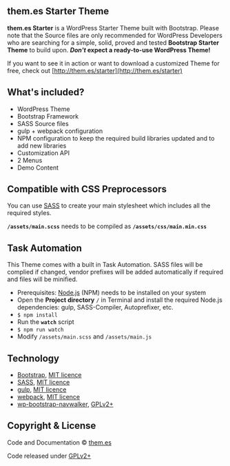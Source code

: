 ## them.es Starter Theme

**them.es Starter** is a WordPress Starter Theme built with Bootstrap. Please note that the Source files are only recommended for WordPress Developers who are searching for a simple, solid, proved and tested **Bootstrap Starter Theme** to build upon. **_Don't_ expect a ready-to-use WordPress Theme!**

If you want to see it in action or want to download a customized Theme for free, check out [http://them.es/starter](http://them.es/starter)


## What's included?
* WordPress Theme
* Bootstrap Framework
* SASS Source files
* gulp + webpack configuration
* NPM configuration to keep the required build libraries updated and to add new libraries
* Customization API
* 2 Menus
* Demo Content


## Compatible with CSS Preprocessors
You can use [SASS](http://sass-lang.com) to create your main stylesheet which includes all the required styles.

**`/assets/main.scss`** needs to be compiled as **`/assets/css/main.min.css`**


## Task Automation
This Theme comes with a built in Task Automation. SASS files will be complied if changed, vendor prefixes will be added automatically if required and files will be minified.

* Prerequisites: [Node.js](https://nodejs.org) (NPM) needs to be installed on your system
* Open the **Project directory** `/` in Terminal and install the required Node.js dependencies: gulp, SASS-Compiler, Autoprefixer, etc.
* `$ npm install`
* Run the **`watch`** script
* `$ npm run watch`
* Modify `/assets/main.scss` and `/assets/main.js`


## Technology

* [Bootstrap](https://github.com/twbs/bootstrap), [MIT licence](https://github.com/twbs/bootstrap/blob/master/LICENSE)
* [SASS](https://github.com/sass/sass), [MIT licence](https://github.com/sass/sass/blob/stable/MIT-LICENSE)
* [gulp](https://github.com/gulpjs/gulp), [MIT licence](https://github.com/gulpjs/gulp/blob/master/LICENSE)
* [webpack](https://github.com/webpack/webpack), [MIT licence](https://github.com/webpack/webpack/blob/master/LICENSE)
* [wp-bootstrap-navwalker](https://github.com/twittem/wp-bootstrap-navwalker), [GPLv2+](https://github.com/twittem/wp-bootstrap-navwalker/blob/master/LICENSE.txt)


## Copyright & License

Code and Documentation &copy; [them.es](http://them.es)

Code released under [GPLv2+](http://www.gnu.org/licenses/gpl-2.0.html)
